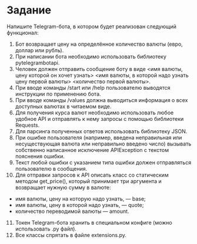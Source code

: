 
# Задание

Напишите Telegram-бота, в котором будет реализован следующий функционал:

1.   Бот возвращает цену на определённое количество валюты (евро, доллар или рубль).
2.   При написании бота необходимо использовать библиотеку pytelegrambotapi.
3.   Человек должен отправить сообщение боту в виде <имя валюты, цену которой он хочет узнать> <имя валюты, в которой надо узнать цену первой валюты> <количество первой валюты>.
4.   При вводе команды /start или /help пользователю выводятся инструкции по применению бота.
5.   При вводе команды /values должна выводиться информация о всех доступных валютах в читаемом виде.
6.   Для получения курса валют необходимо использовать любое удобное API и отправлять к нему запросы с помощью библиотеки Requests.
7.   Для парсинга полученных ответов использовать библиотеку JSON.
8.   При ошибке пользователя (например, введена неправильная или несуществующая валюта или неправильно введено число) вызывать собственно написанное исключение APIException с текстом пояснения ошибки.
9.   Текст любой ошибки с указанием типа ошибки должен отправляться пользователю в сообщения.
10.  Для отправки запросов к API описать класс со статическим методом get_price(), который принимает три аргумента и возвращает нужную сумму в валюте:
- имя валюты, цену на которую надо узнать, — base;
- имя валюты, цену в которой надо узнать, — quote;
- количество переводимой валюты — amount.
11. Токен Telegram-бота хранить в специальном конфиге (можно использовать .py файл).
12. Все классы спрятать в файле extensions.py.

